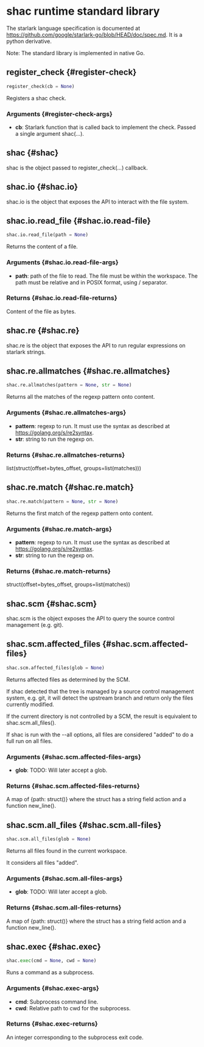 # shac runtime standard library

The starlark language specification is documented at
https://github.com/google/starlark-go/blob/HEAD/doc/spec.md. It is a python
derivative.

Note: The standard library is implemented in native Go.

## register_check {#register-check}

```python
register_check(cb = None)
```

Registers a shac check.

### Arguments {#register-check-args}

* **cb**: Starlark function that is called back to implement the check. Passed a single argument shac(...).

## shac {#shac}

shac is the object passed to register_check(...) callback.

## shac.io {#shac.io}

shac.io is the object that exposes the API to interact with the file system.

## shac.io.read_file {#shac.io.read-file}

```python
shac.io.read_file(path = None)
```

Returns the content of a file.

### Arguments {#shac.io.read-file-args}

* **path**: path of the file to read. The file must be within the workspace. The path must be relative and in POSIX format, using / separator.

### Returns {#shac.io.read-file-returns}

Content of the file as bytes.

## shac.re {#shac.re}

shac.re is the object that exposes the API to run regular expressions on
starlark strings.

## shac.re.allmatches {#shac.re.allmatches}

```python
shac.re.allmatches(pattern = None, str = None)
```

Returns all the matches of the regexp pattern onto content.

### Arguments {#shac.re.allmatches-args}

* **pattern**: regexp to run. It must use the syntax as described at https://golang.org/s/re2syntax.
* **str**: string to run the regexp on.

### Returns {#shac.re.allmatches-returns}

list(struct(offset=bytes_offset, groups=list(matches)))

## shac.re.match {#shac.re.match}

```python
shac.re.match(pattern = None, str = None)
```

Returns the first match of the regexp pattern onto content.

### Arguments {#shac.re.match-args}

* **pattern**: regexp to run. It must use the syntax as described at https://golang.org/s/re2syntax.
* **str**: string to run the regexp on.

### Returns {#shac.re.match-returns}

struct(offset=bytes_offset, groups=list(matches))

## shac.scm {#shac.scm}

shac.scm is the object exposes the API to query the source control
management (e.g. git).

## shac.scm.affected_files {#shac.scm.affected-files}

```python
shac.scm.affected_files(glob = None)
```

Returns affected files as determined by the SCM.

If shac detected that the tree is managed by a source control management
system, e.g. git, it will detect the upstream branch and return only the files
currently modified.

If the current directory is not controlled by a SCM, the result is equivalent
to shac.scm.all_files().

If shac is run with the --all options, all files are considered "added" to do
a full run on all files.

### Arguments {#shac.scm.affected-files-args}

* **glob**: TODO: Will later accept a glob.

### Returns {#shac.scm.affected-files-returns}

A map of {path: struct()} where the struct has a string field action and a
function new_line().

## shac.scm.all_files {#shac.scm.all-files}

```python
shac.scm.all_files(glob = None)
```

Returns all files found in the current workspace.

It considers all files "added".

### Arguments {#shac.scm.all-files-args}

* **glob**: TODO: Will later accept a glob.

### Returns {#shac.scm.all-files-returns}

A map of {path: struct()} where the struct has a string field action and a
function new_line().

## shac.exec {#shac.exec}

```python
shac.exec(cmd = None, cwd = None)
```

Runs a command as a subprocess.

### Arguments {#shac.exec-args}

* **cmd**: Subprocess command line.
* **cwd**: Relative path to cwd for the subprocess.

### Returns {#shac.exec-returns}

An integer corresponding to the subprocess exit code.
